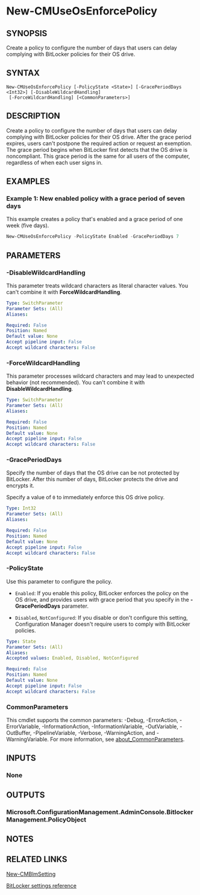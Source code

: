 ﻿---
external help file: AdminUI.PS.EP.dll-Help.xml
Module Name: ConfigurationManager
ms.date: 08/18/2020
online version:
schema: 2.0.0
---

# New-CMUseOsEnforcePolicy

## SYNOPSIS

Create a policy to configure the number of days that users can delay complying with BitLocker policies for their OS drive.

## SYNTAX

```
New-CMUseOsEnforcePolicy [-PolicyState <State>] [-GracePeriodDays <Int32>] [-DisableWildcardHandling]
 [-ForceWildcardHandling] [<CommonParameters>]
```

## DESCRIPTION

Create a policy to configure the number of days that users can delay complying with BitLocker policies for their OS drive. After the grace period expires, users can't postpone the required action or request an exemption. The grace period begins when BitLocker first detects that the OS drive is noncompliant. This grace period is the same for all users of the computer, regardless of when each user signs in.

## EXAMPLES

### Example 1: New enabled policy with a grace period of seven days

This example creates a policy that's enabled and a grace period of one week (five days).

```powershell
New-CMUseOsEnforcePolicy -PolicyState Enabled -GracePeriodDays 7
```

## PARAMETERS

### -DisableWildcardHandling

This parameter treats wildcard characters as literal character values. You can't combine it with **ForceWildcardHandling**.

```yaml
Type: SwitchParameter
Parameter Sets: (All)
Aliases:

Required: False
Position: Named
Default value: None
Accept pipeline input: False
Accept wildcard characters: False
```

### -ForceWildcardHandling

This parameter processes wildcard characters and may lead to unexpected behavior (not recommended). You can't combine it with **DisableWildcardHandling**.

```yaml
Type: SwitchParameter
Parameter Sets: (All)
Aliases:

Required: False
Position: Named
Default value: None
Accept pipeline input: False
Accept wildcard characters: False
```

### -GracePeriodDays

Specify the number of days that the OS drive can be not protected by BitLocker. After this number of days, BitLocker protects the drive and encrypts it.

Specify a value of `0` to immediately enforce this OS drive policy.

```yaml
Type: Int32
Parameter Sets: (All)
Aliases:

Required: False
Position: Named
Default value: None
Accept pipeline input: False
Accept wildcard characters: False
```

### -PolicyState

Use this parameter to configure the policy.

- `Enabled`: If you enable this policy, BitLocker enforces the policy on the OS drive, and provides users with grace period that you specify in the **-GracePeriodDays** parameter.

- `Disabled`, `NotConfigured`: If you disable or don't configure this setting, Configuration Manager doesn't require users to comply with BitLocker policies.

```yaml
Type: State
Parameter Sets: (All)
Aliases:
Accepted values: Enabled, Disabled, NotConfigured

Required: False
Position: Named
Default value: None
Accept pipeline input: False
Accept wildcard characters: False
```

### CommonParameters
This cmdlet supports the common parameters: -Debug, -ErrorAction, -ErrorVariable, -InformationAction, -InformationVariable, -OutVariable, -OutBuffer, -PipelineVariable, -Verbose, -WarningAction, and -WarningVariable. For more information, see [about_CommonParameters](http://go.microsoft.com/fwlink/?LinkID=113216).

## INPUTS

### None

## OUTPUTS

### Microsoft.ConfigurationManagement.AdminConsole.BitlockerManagement.PolicyObject

## NOTES

## RELATED LINKS

[New-CMBlmSetting](New-CMBlmSetting.md)

[BitLocker settings reference](/mem/configmgr/protect/tech-ref/bitlocker/settings#encryption-policy-enforcement-settings-os-drive)
